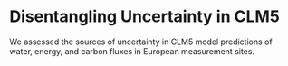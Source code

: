 # Disentangling Uncertainty in CLM5   
We assessed the sources of uncertainty in CLM5 model predictions of water, energy, and carbon fluxes in European measurement sites.
